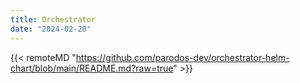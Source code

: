 ```yaml
---
title: Orchestrator
date: "2024-02-20"
---
```


{{< remoteMD "https://github.com/parodos-dev/orchestrator-helm-chart/blob/main/README.md?raw=true" >}}
